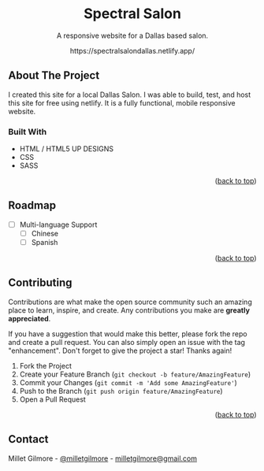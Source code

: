 <h1 align="center">Spectral Salon</h1>

  <p align="center">
    A responsive website for a Dallas based salon. 
  <p align="center">
    https://spectralsalondallas.netlify.app/

<!-- ABOUT THE PROJECT -->
## About The Project

I created this site for a local Dallas Salon. I was able to build, test, and host this site for free using netlify. It is a fully functional, mobile responsive website. 

### Built With

* HTML / HTML5 UP DESIGNS
* CSS
* SASS


<p align="right">(<a href="#readme-top">back to top</a>)</p>


<!-- ROADMAP -->
## Roadmap

- [ ] Multi-language Support
    - [ ] Chinese
    - [ ] Spanish

<p align="right">(<a href="#readme-top">back to top</a>)</p>



<!-- CONTRIBUTING -->
## Contributing

Contributions are what make the open source community such an amazing place to learn, inspire, and create. Any contributions you make are **greatly appreciated**.

If you have a suggestion that would make this better, please fork the repo and create a pull request. You can also simply open an issue with the tag "enhancement".
Don't forget to give the project a star! Thanks again!

1. Fork the Project
2. Create your Feature Branch (`git checkout -b feature/AmazingFeature`)
3. Commit your Changes (`git commit -m 'Add some AmazingFeature'`)
4. Push to the Branch (`git push origin feature/AmazingFeature`)
5. Open a Pull Request

<p align="right">(<a href="#readme-top">back to top</a>)</p>


<!-- CONTACT -->
## Contact

Millet Gilmore - [@milletgilmore](https://twitter.com/milletgilmore) - milletgilmore@gmail.com
